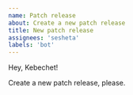 ```yaml
---
name: Patch release
about: Create a new patch release
title: New patch release
assignees: 'sesheta'
labels: 'bot'
---
```


Hey, Kebechet!

Create a new patch release, please.
